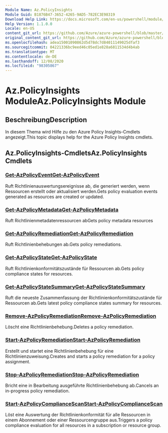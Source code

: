 ```yaml
---
Module Name: Az.PolicyInsights
Module Guid: B1876B47-3652-4265-9AD5-782EC3E98319
Download Help Link: https://docs.microsoft.com/en-us/powershell/module/az.policyinsights
Help Version: 1.1.0.0
Locale: en-US
content_git_url: https://github.com/Azure/azure-powershell/blob/master/src/PolicyInsights/PolicyInsights/help/Az.PolicyInsights.md
original_content_git_url: https://github.com/Azure/azure-powershell/blob/master/src/PolicyInsights/PolicyInsights/help/Az.PolicyInsights.md
ms.openlocfilehash: adea15001090862d5d78dc7d84011149025dfaf3
ms.sourcegitcommit: 04221336bc9eed46c05ed1e828a6811534d4b4ab
ms.translationtype: MT
ms.contentlocale: de-DE
ms.lasthandoff: 12/08/2020
ms.locfileid: "98305867"
---
```

# <span data-ttu-id="3bc5b-101">Az.PolicyInsights Module</span><span class="sxs-lookup"><span data-stu-id="3bc5b-101">Az.PolicyInsights Module</span></span>
## <span data-ttu-id="3bc5b-102">Beschreibung</span><span class="sxs-lookup"><span data-stu-id="3bc5b-102">Description</span></span>
<span data-ttu-id="3bc5b-103">In diesem Thema wird Hilfe zu den Azure Policy Insights-Cmdlets angezeigt.</span><span class="sxs-lookup"><span data-stu-id="3bc5b-103">This topic displays help for the Azure Policy Insights cmdlets.</span></span>

## <span data-ttu-id="3bc5b-104">Az.PolicyInsights-Cmdlets</span><span class="sxs-lookup"><span data-stu-id="3bc5b-104">Az.PolicyInsights Cmdlets</span></span>
### [<span data-ttu-id="3bc5b-105">Get-AzPolicyEvent</span><span class="sxs-lookup"><span data-stu-id="3bc5b-105">Get-AzPolicyEvent</span></span>](Get-AzPolicyEvent.md)
<span data-ttu-id="3bc5b-106">Ruft Richtlinienauswertungsereignisse ab, die generiert werden, wenn Ressourcen erstellt oder aktualisiert werden.</span><span class="sxs-lookup"><span data-stu-id="3bc5b-106">Gets policy evaluation events generated as resources are created or updated.</span></span>

### [<span data-ttu-id="3bc5b-107">Get-AzPolicyMetadata</span><span class="sxs-lookup"><span data-stu-id="3bc5b-107">Get-AzPolicyMetadata</span></span>](Get-AzPolicyMetadata.md)
<span data-ttu-id="3bc5b-108">Ruft Richtlinienmetadatenressourcen ab</span><span class="sxs-lookup"><span data-stu-id="3bc5b-108">Gets policy metadata resources</span></span>

### [<span data-ttu-id="3bc5b-109">Get-AzPolicyRemediation</span><span class="sxs-lookup"><span data-stu-id="3bc5b-109">Get-AzPolicyRemediation</span></span>](Get-AzPolicyRemediation.md)
<span data-ttu-id="3bc5b-110">Ruft Richtlinienbehebungen ab.</span><span class="sxs-lookup"><span data-stu-id="3bc5b-110">Gets policy remediations.</span></span>

### [<span data-ttu-id="3bc5b-111">Get-AzPolicyState</span><span class="sxs-lookup"><span data-stu-id="3bc5b-111">Get-AzPolicyState</span></span>](Get-AzPolicyState.md)
<span data-ttu-id="3bc5b-112">Ruft Richtlinienkonformitätszustände für Ressourcen ab.</span><span class="sxs-lookup"><span data-stu-id="3bc5b-112">Gets policy compliance states for resources.</span></span>

### [<span data-ttu-id="3bc5b-113">Get-AzPolicyStateSummary</span><span class="sxs-lookup"><span data-stu-id="3bc5b-113">Get-AzPolicyStateSummary</span></span>](Get-AzPolicyStateSummary.md)
<span data-ttu-id="3bc5b-114">Ruft die neueste Zusammenfassung der Richtlinienkonformitätszustände für Ressourcen ab.</span><span class="sxs-lookup"><span data-stu-id="3bc5b-114">Gets latest policy compliance states summary for resources.</span></span>

### [<span data-ttu-id="3bc5b-115">Remove-AzPolicyRemediation</span><span class="sxs-lookup"><span data-stu-id="3bc5b-115">Remove-AzPolicyRemediation</span></span>](Remove-AzPolicyRemediation.md)
<span data-ttu-id="3bc5b-116">Löscht eine Richtlinienbehebung.</span><span class="sxs-lookup"><span data-stu-id="3bc5b-116">Deletes a policy remediation.</span></span>

### [<span data-ttu-id="3bc5b-117">Start-AzPolicyRemediation</span><span class="sxs-lookup"><span data-stu-id="3bc5b-117">Start-AzPolicyRemediation</span></span>](Start-AzPolicyRemediation.md)
<span data-ttu-id="3bc5b-118">Erstellt und startet eine Richtlinienbehebung für eine Richtlinienzuweisung.</span><span class="sxs-lookup"><span data-stu-id="3bc5b-118">Creates and starts a policy remediation for a policy assignment.</span></span>

### [<span data-ttu-id="3bc5b-119">Stop-AzPolicyRemediation</span><span class="sxs-lookup"><span data-stu-id="3bc5b-119">Stop-AzPolicyRemediation</span></span>](Stop-AzPolicyRemediation.md)
<span data-ttu-id="3bc5b-120">Bricht eine in Bearbeitung ausgeführte Richtlinienbehebung ab.</span><span class="sxs-lookup"><span data-stu-id="3bc5b-120">Cancels an in-progress policy remediation.</span></span>

### [<span data-ttu-id="3bc5b-121">Start-AzPolicyComplianceScan</span><span class="sxs-lookup"><span data-stu-id="3bc5b-121">Start-AzPolicyComplianceScan</span></span>](Start-AzPolicyComplianceScan.md)
<span data-ttu-id="3bc5b-122">Löst eine Auswertung der Richtlinienkonformität für alle Ressourcen in einem Abonnement oder einer Ressourcengruppe aus.</span><span class="sxs-lookup"><span data-stu-id="3bc5b-122">Triggers a policy compliance evaluation for all resources in a subscription or resource group.</span></span>

